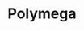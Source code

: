 ---
title: Polymega
company: polymega
logo: '<path d="M45.8505564,38.0063593 C45.7233704,37.8791733 45.6279809,37.6883943 45.6279809,37.4976153 L45.6279809,18.2289348 C45.6279809,18.0063593 45.6915739,17.8473768 45.8187599,17.6883943 C45.9459459,17.5612083 46.1049285,17.4658188 46.327504,17.4658188 L54.2766296,17.4658188 C56.6613672,17.4658188 58.5373609,18.0381558 59.9046105,19.1510334 C61.2718601,20.263911 61.9395866,21.9173291 61.9395866,24.0476948 C61.9395866,26.1780604 61.2718601,27.799682 59.9046105,28.8807631 C58.5373609,29.9618442 56.6613672,30.5341812 54.2766296,30.5341812 L49.9205087,30.5341812 L49.9205087,37.4658188 C49.9205087,37.6883943 49.8569157,37.8473768 49.6979332,37.9745628 C49.5707472,38.1017488 49.3799682,38.1653418 49.1573927,38.1653418 L46.327504,38.1653418 C46.1685215,38.1971383 45.9777424,38.1653418 45.8505564,38.0063593 Z M54.1176471,27.290938 C55.2623211,27.290938 56.1208267,27.0047695 56.7249603,26.4642289 C57.3290938,25.9236884 57.6152623,25.1287758 57.6152623,24.0794913 C57.6152623,23.0620032 57.3290938,22.2670906 56.7567568,21.6947536 C56.1844197,21.1224165 55.2941176,20.836248 54.1176471,20.836248 L49.8569157,20.836248 L49.8569157,27.290938 L54.1176471,27.290938 Z M67.154213,36.4483307 C65.6597774,35.0810811 64.8648649,33.0779014 64.8012719,30.3751987 C64.7694754,29.8028617 64.7694754,28.9761526 64.7694754,27.863275 C64.7694754,26.7503975 64.7694754,25.8918919 64.8012719,25.3195548 C64.8648649,22.7122417 65.6915739,20.6772655 67.217806,19.2782194 C68.7440382,17.8791733 70.8426073,17.1796502 73.4499205,17.1796502 C76.0572337,17.1796502 78.1240064,17.8791733 79.682035,19.2782194 C81.2400636,20.6772655 82.0349762,22.6804452 82.1303657,25.3195548 C82.1621622,26.4642289 82.1939587,27.3227345 82.1939587,27.863275 C82.1939587,28.4038156 82.1621622,29.2305246 82.1303657,30.3751987 C82.0667727,33.0461049 81.2718601,35.0810811 79.745628,36.4483307 C78.2511924,37.8155803 76.1526232,38.4833068 73.4499205,38.4833068 C70.7472178,38.4833068 68.6486486,37.8473768 67.154213,36.4483307 Z M76.5977742,33.872814 C77.3608903,33.0779014 77.7742448,31.8696343 77.8378378,30.2480127 C77.8696343,29.0715421 77.9014308,28.2766296 77.9014308,27.863275 C77.9014308,27.418124 77.8696343,26.6232114 77.8378378,25.4785374 C77.7742448,23.8569157 77.3608903,22.6486486 76.5659777,21.8537361 C75.7710652,21.0588235 74.7535771,20.645469 73.4499205,20.645469 C72.1462639,20.645469 71.0969793,21.0588235 70.3020668,21.8537361 C69.5071542,22.6486486 69.0937997,23.8569157 69.0620032,25.4785374 C69.0302067,26.0508744 69.0302067,26.845787 69.0302067,27.863275 C69.0302067,28.8807631 69.0302067,29.6756757 69.0620032,30.2480127 C69.0937997,31.8696343 69.5071542,33.0779014 70.3020668,33.872814 C71.0651828,34.6677266 72.1462639,35.0810811 73.4499205,35.0810811 C74.7853736,35.0810811 75.8346582,34.6677266 76.5977742,33.872814 Z M86.1049285,38.0063593 C85.9777424,37.8791733 85.8823529,37.6883943 85.8823529,37.4976153 L85.8823529,18.1971383 C85.8823529,17.9745628 85.9459459,17.8155803 86.1049285,17.6883943 C86.2321145,17.5612083 86.4228935,17.4976153 86.6136725,17.4976153 L89.3799682,17.4976153 C89.6025437,17.4976153 89.7615262,17.5612083 89.8887122,17.6883943 C90.0158983,17.8155803 90.0794913,17.9745628 90.0794913,18.1971383 L90.0794913,34.6677266 L99.4594595,34.6677266 C99.682035,34.6677266 99.8410175,34.7313196 100,34.8903021 C100.127186,35.0174881 100.222576,35.2082671 100.222576,35.3990461 L100.222576,37.5294118 C100.222576,37.7201908 100.158983,37.8791733 100,38.0381558 C99.872814,38.1653418 99.682035,38.2607313 99.4594595,38.2607313 L86.581876,38.2607313 C86.391097,38.1971383 86.2321145,38.1653418 86.1049285,38.0063593 Z M105.882353,38.0063593 C105.755167,37.8791733 105.659777,37.6883943 105.659777,37.4976153 L105.659777,30.8521463 L98.6327504,18.4515103 C98.5691574,18.2607313 98.5373609,18.1653418 98.5373609,18.1335453 C98.5373609,17.9427663 98.6009539,17.8155803 98.7281399,17.6883943 C98.8553259,17.5612083 99.0143084,17.4976153 99.1414944,17.4976153 L101.812401,17.4976153 C102.193959,17.4976153 102.480127,17.6883943 102.734499,18.0699523 L107.694754,26.6550079 L112.686804,18.0699523 C112.750397,17.9427663 112.877583,17.8155803 113.036566,17.6883943 C113.195548,17.5612083 113.354531,17.4976153 113.577107,17.4976153 L116.248013,17.4976153 C116.438792,17.4976153 116.565978,17.5612083 116.693164,17.6883943 C116.82035,17.8155803 116.883943,17.9427663 116.883943,18.1335453 C116.883943,18.2607313 116.852146,18.3561208 116.788553,18.4515103 L109.793323,30.8521463 L109.793323,37.4976153 C109.793323,37.7201908 109.72973,37.8791733 109.570747,38.0063593 C109.443561,38.1335453 109.252782,38.1971383 109.030207,38.1971383 L106.295707,38.1971383 C106.200318,38.1971383 106.009539,38.1653418 105.882353,38.0063593 Z M120.158983,38.0063593 C120.031797,37.8791733 119.936407,37.6883943 119.936407,37.4976153 L119.936407,18.2289348 C119.936407,18.0063593 120,17.8473768 120.127186,17.6883943 C120.254372,17.5612083 120.413355,17.4658188 120.63593,17.4658188 L123.020668,17.4658188 C123.402226,17.4658188 123.688394,17.6565978 123.91097,18.0381558 L129.63434,28.6263911 L135.357711,18.0381558 C135.580286,17.6565978 135.866455,17.4658188 136.248013,17.4658188 L138.600954,17.4658188 C138.823529,17.4658188 138.982512,17.5294118 139.141494,17.6883943 C139.26868,17.8155803 139.36407,18.0063593 139.36407,18.2289348 L139.36407,37.5294118 C139.36407,37.7519873 139.300477,37.9109698 139.141494,38.0381558 C139.014308,38.1653418 138.823529,38.2289348 138.600954,38.2289348 L136.057234,38.2289348 C135.866455,38.2289348 135.707472,38.1653418 135.54849,38.0063593 C135.421304,37.8791733 135.325914,37.6883943 135.325914,37.4976153 L135.325914,24.7790143 L131.224165,32.6009539 C131.00159,33.0461049 130.683625,33.2368839 130.238474,33.2368839 L128.99841,33.2368839 C128.585056,33.2368839 128.235294,33.0143084 127.980922,32.6009539 L123.879173,24.7790143 L123.879173,37.4976153 C123.879173,37.6883943 123.81558,37.8473768 123.688394,38.0063593 C123.561208,38.1335453 123.402226,38.2289348 123.17965,38.2289348 L120.63593,38.2289348 C120.476948,38.1971383 120.317965,38.1653418 120.158983,38.0063593 Z M143.942766,38.0063593 C143.81558,37.8791733 143.720191,37.6883943 143.720191,37.4976153 L143.720191,18.2289348 C143.720191,18.0063593 143.783784,17.8473768 143.91097,17.6883943 C144.038156,17.5612083 144.197138,17.4658188 144.419714,17.4658188 L157.45628,17.4658188 C157.678855,17.4658188 157.837838,17.5294118 157.99682,17.6883943 C158.124006,17.8155803 158.219396,18.0063593 158.219396,18.2289348 L158.219396,20.200318 C158.219396,20.4228935 158.155803,20.581876 157.99682,20.709062 C157.869634,20.836248 157.678855,20.899841 157.45628,20.899841 L147.758347,20.899841 L147.758347,26.0826709 L156.82035,26.0826709 C157.042925,26.0826709 157.201908,26.1462639 157.36089,26.3052464 C157.488076,26.4324324 157.583466,26.6232114 157.583466,26.845787 L157.583466,28.7217806 C157.583466,28.9443561 157.519873,29.1033386 157.36089,29.2305246 C157.233704,29.3577107 157.042925,29.4213037 156.82035,29.4213037 L147.758347,29.4213037 L147.758347,34.7631161 L157.710652,34.7631161 C157.933227,34.7631161 158.09221,34.8267091 158.251192,34.9538951 C158.378378,35.0810811 158.473768,35.2400636 158.473768,35.4626391 L158.473768,37.4658188 C158.473768,37.6883943 158.410175,37.8473768 158.251192,37.9745628 C158.124006,38.1017488 157.933227,38.1653418 157.710652,38.1653418 L144.419714,38.1653418 C144.260731,38.1971383 144.101749,38.1653418 143.942766,38.0063593 Z M163.465819,36.4165342 C161.971383,35.0174881 161.144674,33.0779014 161.049285,30.5659777 C161.017488,29.9936407 161.017488,29.0715421 161.017488,27.799682 C161.017488,26.5278219 161.017488,25.6057234 161.049285,25.0333863 C161.112878,22.5850556 161.939587,20.6772655 163.465819,19.2782194 C164.992051,17.8791733 167.122417,17.1796502 169.793323,17.1796502 C171.605723,17.1796502 173.163752,17.4976153 174.467409,18.1017488 C175.771065,18.7376789 176.756757,19.5007949 177.45628,20.4228935 C178.124006,21.3449921 178.473768,22.2352941 178.505564,23.1255962 C178.505564,23.3163752 178.441971,23.4435612 178.314785,23.5707472 C178.187599,23.6979332 178.028617,23.7615262 177.837838,23.7615262 L174.785374,23.7615262 C174.594595,23.7615262 174.435612,23.7297297 174.340223,23.6343402 C174.244833,23.5707472 174.149444,23.4117647 174.085851,23.2527822 C173.799682,22.5214626 173.322734,21.9173291 172.623211,21.3767886 C171.923688,20.8680445 171.00159,20.6136725 169.825119,20.6136725 C168.45787,20.6136725 167.376789,20.9952305 166.581876,21.7265501 C165.786963,22.4578696 165.405405,23.6025437 165.341812,25.1605723 C165.310016,25.7329094 165.310016,26.5914149 165.310016,27.7678855 C165.310016,28.9125596 165.310016,29.7710652 165.341812,30.3751987 C165.373609,31.9650238 165.786963,33.1414944 166.581876,33.9046105 C167.376789,34.6677266 168.45787,35.0492846 169.825119,35.0492846 C171.224165,35.0492846 172.337043,34.6677266 173.195548,33.936407 C174.054054,33.1732909 174.467409,32.0604134 174.467409,30.5659777 L174.467409,29.6438792 L170.842607,29.6438792 C170.651828,29.6438792 170.492846,29.5802862 170.333863,29.4213037 C170.206677,29.2941176 170.111288,29.1033386 170.111288,28.9125596 L170.111288,27.290938 C170.111288,27.100159 170.174881,26.9411765 170.333863,26.782194 C170.461049,26.6550079 170.651828,26.5596184 170.842607,26.5596184 L177.933227,26.5596184 C178.155803,26.5596184 178.314785,26.6232114 178.473768,26.782194 C178.600954,26.90938 178.696343,27.100159 178.696343,27.290938 L178.696343,30.4387917 C178.696343,32.0604134 178.346582,33.491256 177.615262,34.6995231 C176.883943,35.9077901 175.834658,36.8298887 174.499205,37.4976153 C173.163752,38.1335453 171.573927,38.4833068 169.793323,38.4833068 C167.09062,38.4833068 164.992051,37.7837838 163.465819,36.4165342 Z M180.508744,38.0063593 C180.381558,37.8791733 180.317965,37.7519873 180.317965,37.5612083 L180.381558,37.3068362 L187.472178,18.2289348 C187.662957,17.7519873 188.012719,17.4976153 188.521463,17.4976153 L191.764706,17.4976153 C192.27345,17.4976153 192.623211,17.7519873 192.81399,18.2289348 L199.90461,37.3068362 L199.968203,37.5612083 C199.968203,37.7519873 199.90461,37.8791733 199.777424,38.0063593 C199.650238,38.1335453 199.491256,38.1971383 199.36407,38.1971383 L196.72496,38.1971383 C196.311606,38.1971383 196.025437,38.0063593 195.866455,37.6248013 L194.499205,34.0317965 L185.755167,34.0317965 L184.387917,37.6248013 C184.228935,38.0063593 183.942766,38.1971383 183.529412,38.1971383 L180.890302,38.1971383 C180.763116,38.1971383 180.63593,38.1653418 180.508744,38.0063593 Z M186.836248,30.6295707 L193.513514,30.6295707 L190.174881,21.5039746 L186.836248,30.6295707 Z M33.6406995,14.254372 C33.8314785,14.254372 33.990461,14.4133545 33.9586645,14.63593 L28.5850556,40.327504 C28.5532591,40.4864865 28.4260731,40.581876 28.2670906,40.581876 L21.8441971,40.581876 C21.6216216,40.581876 21.4944356,40.391097 21.5262321,40.200318 L26.899841,14.508744 C26.9316375,14.3497615 27.0588235,14.254372 27.217806,14.254372 L33.6406995,14.254372 Z M23.3386328,14.254372 C23.5294118,14.254372 23.6883943,14.4133545 23.6565978,14.63593 L18.2829889,40.327504 C18.2511924,40.4864865 18.1240064,40.581876 17.9650238,40.581876 L11.5421304,40.581876 C11.3195548,40.581876 11.1923688,40.391097 11.2241653,40.200318 L16.5977742,14.508744 C16.6295707,14.3497615 16.7567568,14.254372 16.9157393,14.254372 L23.3386328,14.254372 Z M13.0047695,14.254372 C13.1955485,14.254372 13.354531,14.4133545 13.3227345,14.63593 L7.09062003,44.6836248 C7.05882353,44.8426073 6.93163752,44.9379968 6.77265501,44.9379968 L0.349761526,44.9379968 C0.12718601,44.9379968 -3.91384841e-13,44.7472178 0.0317965024,44.5564388 L6.26391097,14.508744 C6.29570747,14.3497615 6.42289348,14.254372 6.58187599,14.254372 L13.0047695,14.254372 Z" />'
disc: false
cartridge: false
order: 38
---